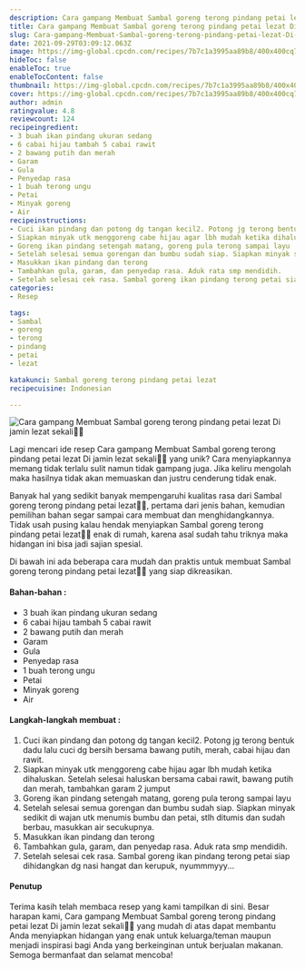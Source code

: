```yaml
---
description: Cara gampang Membuat Sambal goreng terong pindang petai lezat Di jamin lezat sekali"
title: Cara gampang Membuat Sambal goreng terong pindang petai lezat Di jamin lezat sekali
slug: Cara-gampang-Membuat-Sambal-goreng-terong-pindang-petai-lezat-Di-jamin-lezat-sekali
date: 2021-09-29T03:09:12.063Z
image: https://img-global.cpcdn.com/recipes/7b7c1a3995aa89b8/400x400cq70/photo.jpg
hideToc: false
enableToc: true
enableTocContent: false
thumbnail: https://img-global.cpcdn.com/recipes/7b7c1a3995aa89b8/400x400cq70/photo.jpg
cover: https://img-global.cpcdn.com/recipes/7b7c1a3995aa89b8/400x400cq70/photo.jpg
author: admin
ratingvalue: 4.8
reviewcount: 124
recipeingredient:
- 3 buah ikan pindang ukuran sedang
- 6 cabai hijau tambah 5 cabai rawit
- 2 bawang putih dan merah
- Garam
- Gula
- Penyedap rasa
- 1 buah terong ungu
- Petai
- Minyak goreng
- Air
recipeinstructions:
- Cuci ikan pindang dan potong dg tangan kecil2. Potong jg terong bentuk dadu lalu cuci dg bersih bersama bawang putih, merah, cabai hijau dan rawit.
- Siapkan minyak utk menggoreng cabe hijau agar lbh mudah ketika dihaluskan. Setelah selesai haluskan bersama cabai rawit, bawang putih dan merah, tambahkan garam 2 jumput
- Goreng ikan pindang setengah matang, goreng pula terong sampai layu
- Setelah selesai semua gorengan dan bumbu sudah siap. Siapkan minyak sedikit di wajan utk menumis bumbu dan petai, stlh ditumis dan sudah berbau, masukkan air secukupnya.
- Masukkan ikan pindang dan terong
- Tambahkan gula, garam, dan penyedap rasa. Aduk rata smp mendidih.
- Setelah selesai cek rasa. Sambal goreng ikan pindang terong petai siap dihidangkan dg nasi hangat dan kerupuk, nyummmyyy...
categories:
- Resep

tags:
- Sambal
- goreng
- terong
- pindang
- petai
- lezat

katakunci: Sambal goreng terong pindang petai lezat
recipecuisine: Indonesian

---
```


![Cara gampang Membuat Sambal goreng terong pindang petai lezat Di jamin lezat sekali👩‍🍳](https://img-global.cpcdn.com/recipes/7b7c1a3995aa89b8/400x400cq70/photo.jpg)

Lagi mencari ide resep Cara gampang Membuat Sambal goreng terong pindang petai lezat Di jamin lezat sekali👩‍🍳 yang unik? Cara menyiapkannya memang tidak terlalu sulit namun tidak gampang juga. Jika keliru mengolah maka hasilnya tidak akan memuaskan dan justru cenderung tidak enak.

Banyak hal yang sedikit banyak mempengaruhi kualitas rasa dari Sambal goreng terong pindang petai lezat👩‍🍳, pertama dari jenis bahan, kemudian pemilihan bahan segar sampai cara membuat dan menghidangkannya. Tidak usah pusing kalau hendak menyiapkan Sambal goreng terong pindang petai lezat👩‍🍳 enak di rumah, karena asal sudah tahu triknya maka hidangan ini bisa jadi sajian spesial.

Di bawah ini ada beberapa cara mudah dan praktis untuk membuat Sambal goreng terong pindang petai lezat👩‍🍳 yang siap dikreasikan.

<!--inarticleads1-->

#### Bahan-bahan :

- 3 buah ikan pindang ukuran sedang
- 6 cabai hijau tambah 5 cabai rawit
- 2 bawang putih dan merah
- Garam
- Gula
- Penyedap rasa
- 1 buah terong ungu
- Petai
- Minyak goreng
- Air

<!--inarticleads2-->

#### Langkah-langkah membuat :

1. Cuci ikan pindang dan potong dg tangan kecil2. Potong jg terong bentuk dadu lalu cuci dg bersih bersama bawang putih, merah, cabai hijau dan rawit.
1. Siapkan minyak utk menggoreng cabe hijau agar lbh mudah ketika dihaluskan. Setelah selesai haluskan bersama cabai rawit, bawang putih dan merah, tambahkan garam 2 jumput
1. Goreng ikan pindang setengah matang, goreng pula terong sampai layu
1. Setelah selesai semua gorengan dan bumbu sudah siap. Siapkan minyak sedikit di wajan utk menumis bumbu dan petai, stlh ditumis dan sudah berbau, masukkan air secukupnya.
1. Masukkan ikan pindang dan terong
1. Tambahkan gula, garam, dan penyedap rasa. Aduk rata smp mendidih.
1. Setelah selesai cek rasa. Sambal goreng ikan pindang terong petai siap dihidangkan dg nasi hangat dan kerupuk, nyummmyyy...

#### Penutup

Terima kasih telah membaca resep yang kami tampilkan di sini. Besar harapan kami, Cara gampang Membuat Sambal goreng terong pindang petai lezat Di jamin lezat sekali👩‍🍳 yang mudah di atas dapat membantu Anda menyiapkan hidangan yang enak untuk keluarga/teman maupun menjadi inspirasi bagi Anda yang berkeinginan untuk berjualan makanan. Semoga bermanfaat dan selamat mencoba!